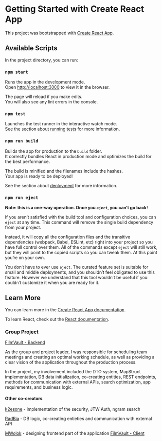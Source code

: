 # Getting Started with Create React App

This project was bootstrapped with [Create React App](https://github.com/facebook/create-react-app).

## Available Scripts

In the project directory, you can run:

### `npm start`

Runs the app in the development mode.\
Open [http://localhost:3000](http://localhost:3000) to view it in the browser.

The page will reload if you make edits.\
You will also see any lint errors in the console.

### `npm test`

Launches the test runner in the interactive watch mode.\
See the section about [running tests](https://facebook.github.io/create-react-app/docs/running-tests) for more information.

### `npm run build`

Builds the app for production to the `build` folder.\
It correctly bundles React in production mode and optimizes the build for the best performance.

The build is minified and the filenames include the hashes.\
Your app is ready to be deployed!

See the section about [deployment](https://facebook.github.io/create-react-app/docs/deployment) for more information.

### `npm run eject`

**Note: this is a one-way operation. Once you `eject`, you can’t go back!**

If you aren’t satisfied with the build tool and configuration choices, you can `eject` at any time. This command will remove the single build dependency from your project.

Instead, it will copy all the configuration files and the transitive dependencies (webpack, Babel, ESLint, etc) right into your project so you have full control over them. All of the commands except `eject` will still work, but they will point to the copied scripts so you can tweak them. At this point you’re on your own.

You don’t have to ever use `eject`. The curated feature set is suitable for small and middle deployments, and you shouldn’t feel obligated to use this feature. However we understand that this tool wouldn’t be useful if you couldn’t customize it when you are ready for it.

## Learn More

You can learn more in the [Create React App documentation](https://facebook.github.io/create-react-app/docs/getting-started).

To learn React, check out the [React documentation](https://reactjs.org/).

<h3>Group Project</h3>
<a href="https://github.com/dwydm/FilmVault" target="_blank">FilmVault - Backend</a></p>
<p></p>As the group and project leader, I was responsible for scheduling team meetings and creating an optimal working schedule, as well as providing a clear vision of the application throughout the production process.</p>
<p>In the project, my involvement included the DTO system, MapStruct implementation, DB data initialization, co-creating entities, REST endpoints, methods for communication with external APIs, search optimization, app requirements, and business logic.</p>

<h4>Other co-creators</h4>
<p><a href="https://github.com/k2esone" target="_blank">k2esone</a> - implementation of the security, JTW Auth, ngram search</p>
<p><a href="https://github.com/RadBia" target="_blank">RadBia</a> - DB logic, co-creating entieties and communication with external API</p>
<p><a href="https://github.com/MWolok" target="_blank">MWolok</a> - designing frontend part of the application <a href="https://github.com/dwydm/FilmValut-Client" target="_blank">FilmVault - Client</a></p>
